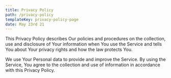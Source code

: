 ```yaml
---
title: Privacy Policy
path: /privacy-policy
templateKey: privacy-policy-page
date: May 23rd 21
---
```

This Privacy Policy describes Our policies and procedures on the collection, use and disclosure of Your information when You use the Service and tells You about Your privacy rights and how the law protects You.

We use Your Personal data to provide and improve the Service. By using the Service, You agree to the collection and use of information in accordance with this Privacy Policy.